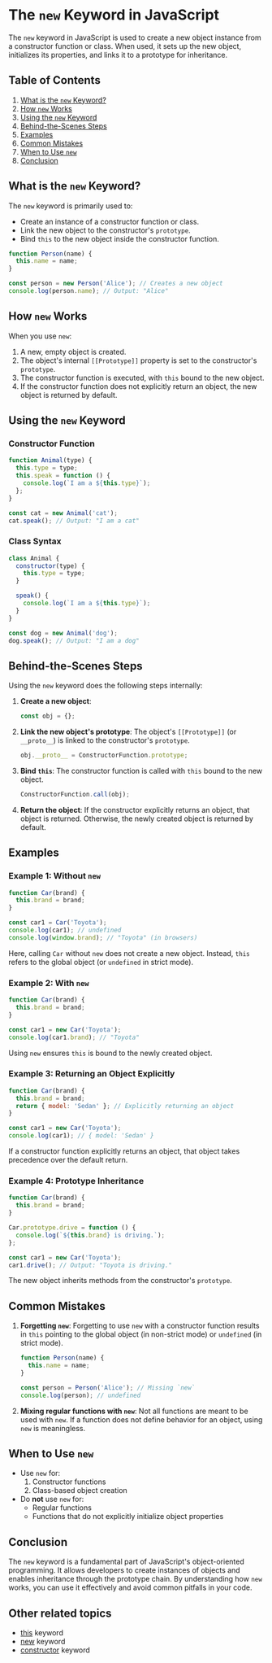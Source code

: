 # **The `new` Keyword in JavaScript**

The `new` keyword in JavaScript is used to create a new object instance from a constructor function or class. When used, it sets up the new object, initializes its properties, and links it to a prototype for inheritance.


## **Table of Contents**

1. [What is the `new` Keyword?](#what-is-the-new-keyword)
2. [How `new` Works](#how-new-works)
3. [Using the `new` Keyword](#using-the-new-keyword)
4. [Behind-the-Scenes Steps](#behind-the-scenes-steps)
5. [Examples](#examples)
6. [Common Mistakes](#common-mistakes)
7. [When to Use `new`](#when-to-use-new)
8. [Conclusion](#conclusion)


## **What is the `new` Keyword?**

The `new` keyword is primarily used to:
- Create an instance of a constructor function or class.
- Link the new object to the constructor's `prototype`.
- Bind `this` to the new object inside the constructor function.

```javascript
function Person(name) {
  this.name = name;
}

const person = new Person('Alice'); // Creates a new object
console.log(person.name); // Output: "Alice"
```


## **How `new` Works**

When you use `new`:
1. A new, empty object is created.
2. The object's internal `[[Prototype]]` property is set to the constructor's `prototype`.
3. The constructor function is executed, with `this` bound to the new object.
4. If the constructor function does not explicitly return an object, the new object is returned by default.



## **Using the `new` Keyword**

### **Constructor Function**

```javascript
function Animal(type) {
  this.type = type;
  this.speak = function () {
    console.log(`I am a ${this.type}`);
  };
}

const cat = new Animal('cat');
cat.speak(); // Output: "I am a cat"
```

### **Class Syntax**

```javascript
class Animal {
  constructor(type) {
    this.type = type;
  }

  speak() {
    console.log(`I am a ${this.type}`);
  }
}

const dog = new Animal('dog');
dog.speak(); // Output: "I am a dog"
```

## **Behind-the-Scenes Steps**

Using the `new` keyword does the following steps internally:

1. **Create a new object**:
   ```javascript
   const obj = {};
   ```

2. **Link the new object's prototype**:
   The object's `[[Prototype]]` (or `__proto__`) is linked to the constructor's `prototype`.
   ```javascript
   obj.__proto__ = ConstructorFunction.prototype;
   ```

3. **Bind `this`**:
   The constructor function is called with `this` bound to the new object.
   ```javascript
   ConstructorFunction.call(obj);
   ```

4. **Return the object**:
   If the constructor explicitly returns an object, that object is returned. Otherwise, the newly created object is returned by default.


## **Examples**

### Example 1: Without `new`

```javascript
function Car(brand) {
  this.brand = brand;
}

const car1 = Car('Toyota');
console.log(car1); // undefined
console.log(window.brand); // "Toyota" (in browsers)
```

Here, calling `Car` without `new` does not create a new object. Instead, `this` refers to the global object (or `undefined` in strict mode).


### Example 2: With `new`

```javascript
function Car(brand) {
  this.brand = brand;
}

const car1 = new Car('Toyota');
console.log(car1.brand); // "Toyota"
```

Using `new` ensures `this` is bound to the newly created object.



### Example 3: Returning an Object Explicitly

```javascript
function Car(brand) {
  this.brand = brand;
  return { model: 'Sedan' }; // Explicitly returning an object
}

const car1 = new Car('Toyota');
console.log(car1); // { model: 'Sedan' }
```

If a constructor function explicitly returns an object, that object takes precedence over the default return.



### Example 4: Prototype Inheritance

```javascript
function Car(brand) {
  this.brand = brand;
}

Car.prototype.drive = function () {
  console.log(`${this.brand} is driving.`);
};

const car1 = new Car('Toyota');
car1.drive(); // Output: "Toyota is driving."
```

The new object inherits methods from the constructor's `prototype`.



## **Common Mistakes**

1. **Forgetting `new`**:
   Forgetting to use `new` with a constructor function results in `this` pointing to the global object (in non-strict mode) or `undefined` (in strict mode).

   ```javascript
   function Person(name) {
     this.name = name;
   }

   const person = Person('Alice'); // Missing `new`
   console.log(person); // undefined
   ```

2. **Mixing regular functions with `new`**:
   Not all functions are meant to be used with `new`. If a function does not define behavior for an object, using `new` is meaningless.


## **When to Use `new`**

- Use `new` for:
  1. Constructor functions
  2. Class-based object creation
- Do **not** use `new` for:
  - Regular functions
  - Functions that do not explicitly initialize object properties


## **Conclusion**

The `new` keyword is a fundamental part of JavaScript's object-oriented programming. It allows developers to create instances of objects and enables inheritance through the prototype chain. By understanding how `new` works, you can use it effectively and avoid common pitfalls in your code.


## Other related topics
- [this](./this.md) keyword
- [new](./new.md) keyword
- [constructor](./constructor.md) keyword